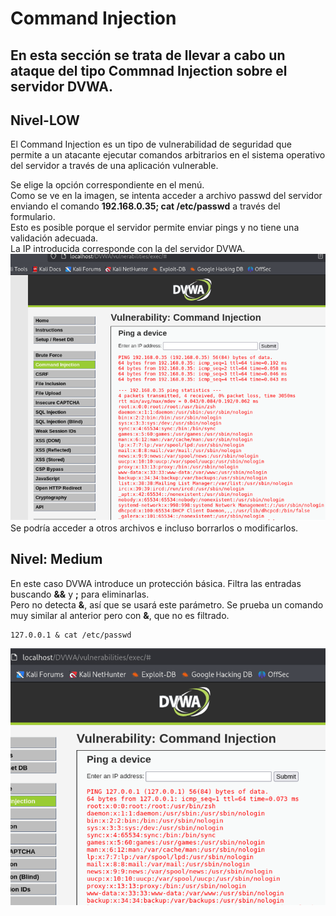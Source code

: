# Command Injection
## En esta sección se trata de llevar a cabo un ataque del tipo Commnad Injection sobre el servidor DVWA. 
## Nivel-LOW
El Command Injection es un tipo de vulnerabilidad de seguridad que permite a un atacante ejecutar comandos arbitrarios en el sistema operativo del servidor a través de una aplicación vulnerable. 

Se elige la opción correspondiente en el menú.\
Como se ve en la imagen, se intenta acceder a archivo passwd del servidor enviando el comando **192.168.0.35; cat /etc/passwd** a través del formulario.\
Esto es posible porque el servidor permite enviar pings y no tiene una validación adecuada.\
La IP introducida corresponde con la del servidor DVWA.
![Ataque Commnad Injection](https://github.com/PPS11148274/apache_hardening/blob/main/DVWA/commnad_injection/asset/command_injection.png)\
Se podría acceder a otros archivos e incluso borrarlos o modificarlos.

## Nivel: Medium

En este caso DVWA introduce un protección básica. Filtra las entradas buscando **&&** y **;** para eliminarlas. \
Pero no detecta **&**, así que se usará este parámetro. Se prueba un comando muy similar al anterior pero con **&**, que no es filtrado.

```
127.0.0.1 & cat /etc/passwd
```

![Command Injection Medium](https://github.com/PPS11148274/apache_hardening/blob/main/DVWA/commnad_injection/asset/com_injection_med.png)


